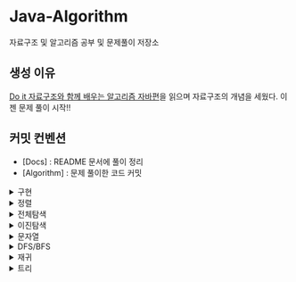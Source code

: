 # Java-Algorithm
자료구조 및 알고리즘 공부 및 문제풀이 저장소

## 생성 이유 
[Do it 자료구조와 함께 배우는 알고리즘 자바편](http://m.yes24.com/goods/detail/60547893)을 읽으며 자료구조의 개념을 세웠다. 이젠 문제 풀이 시작!! 

## 커밋 컨벤션
- [Docs] : README 문서에 풀이 정리
- [Algorithm] : 문제 풀이한 코드 커밋

<details markdown="1">
<summary>구현</summary>

1. [Roman to Integer](https://leetcode.com/problems/roman-to-integer/)
    - [풀이](https://github.com/guswns1659/Java-Algorithm/blob/master/src/leetcodeEasy/RomanToInt.java)
    - HashMap, stack 이용해 문제 풀이
    - 테스트 시작 전 스택을 비워야함! 
2. [Valid Parentheses](https://leetcode.com/problems/roman-to-integer/)
    - [풀이](https://github.com/guswns1659/Java-Algorithm/blob/master/src/leetcodeEasy/ValidBraket.java)
    - 브라켓의 유효성 확인하는 문제. 
    - HashMap, stack 이용해 문제 풀이
    - 테스 시작 전 스택 비우기!!
3. [Min Stack](https://leetcode.com/problems/min-stack/)
    - [풀이](https://github.com/guswns1659/Java-Algorithm/blob/master/src/leetcodeEasy/MinStack.java)
    - 최솟값을 구하는 stack 자료구조 구현 문제.
    - 최솟값을 모아놓는 스택을 하나 더 구현해야 했는데, 나는 stream을 이용...   
4. [Majority Element](https://leetcode.com/problems/majority-element/)
    - [풀이](https://github.com/guswns1659/Java-Algorithm/blob/master/src/leetcodeEasy/MajorityElement.java)
    - 배열 크기의 절반보다 빈도수가 많은 원소 구하기 
    - HashMap의 원소 값 추가하며 구현 : hashMap.merge(key, 1, Integer::sum);
    - more than의 의미는 초과!
5. [Count Primes](https://leetcode.com/problems/count-primes)
    - [풀이](https://github.com/guswns1659/Java-Algorithm/blob/master/src/leetcodeEasy/CountPrimes.java)
    - 양의 정수 n이하 소수의 개수를 구하기
    - Arrays.asList()로 초기화하면 add, remove() 연산 시 unSupportedOperation 예외 발생 
    - Prime인지 계산할 때 <= 주의!! (어딘지 알지?)
6. [Vaild Anagram](https://leetcode.com/problems/valid-anagram)
    - [풀이](https://github.com/guswns1659/Java-Algorithm/blob/master/src/leetcodeEasy/VaildAnagram.java)
    - 두 개의 문자열이 anagram인지 판별하는 문제 
    - char[]는 stream으로 사용하려면 복잡하다. 그냥 for문 쓰기.	
	- replaceFirst()와 replace의 차이는 여러개를 바꾸냐 마느냐의 차이다. 
    - 반복문으로 해결되는 데 굳이 스택을 사용..
7. [나머지 한 점](https://programmers.co.kr/learn/courses/18)
    - [풀이](https://github.com/guswns1659/Java-Algorithm/issues/31)
    - 직사각형의 나머지 한점을 구하는 문제. 
    - 해시를 사용했지만 XOR를 이용하면 A, B, B 있을 때 A를 구하기가 쉽다. 
8. [방 번호](https://www.acmicpc.net/problem/1475)
    - [풀이](https://github.com/guswns1659/Java-Algorithm/issues/40)
9. [프린터 큐](https://www.acmicpc.net/problem/1966)
    - [풀이](https://github.com/guswns1659/Java-Algorithm/issues/41)
10. [에라토스테네스의 체](https://www.acmicpc.net/problem/2960)
    - [풀이](https://github.com/guswns1659/Java-Algorithm/issues/59)

</details>

<details markdown="1">
<summary>정렬</summary>

1. [ATM](https://www.acmicpc.net/problem/11399)
 	- [풀이](https://github.com/guswns1659/Java-Algorithm/commit/b0a3fcff14f2c1e4151401a13bffa8746412a3ba)
	- [동빈나의 알고리즘 풀이전략](https://www.youtube.com/watch?v=ukkLCl9yBvE&t=806s) 영상 본 뒤 그리디 알고리즘 문제 풀이 시작 
	- 일주일만에 다시 알고리즘 공부 시작..! 하루에 한문제는 도전하기!
	- List sort는 Collection.sort() 이용.
2. [동전](https://www.acmicpc.net/problem/11047)
	- [풀이](https://github.com/guswns1659/Java-Algorithm/commit/2e99259e63993451c3fd033342851c6942071085)
	- 금액을 주어진 동전들의 내림차순으로 나눈다. 나눈 몫이 0이 아닐 때 answer추가하고, 0이라면 다른 동전으로 나눈다. 
	- 나머지를 금액으로 초기화하고 반복한다. 
	- Intellij의 모든 code Completion을 끔.
	- 테스트 코드를 작성하지 못해 아쉽다. 
3. [거스름돈](https://www.acmicpc.net/problem/5585)
	- [풀이](https://github.com/guswns1659/Java-Algorithm/commit/5ad82c12b845fa7ec2b0a64680b1588af91c6fb9)
	- 위의 동전문제와 동일 
4. [로프](https://www.acmicpc.net/problem/2217)
	- [풀이](https://github.com/guswns1659/Java-Algorithm/commit/5f27ba9184cd9dabdeea455df95eb5cd0dcf7719)
	- 주어진 여러개의 로프로 들수 있는 최대 중량 구하는 문제 
	- 로프를 오름차순으로 정리한 뒤 작은 값부터 로프의 개수 -1를 곱한다. 
	- 곱한 값 중 최대값이 정답
	- List 오름차순은 Collections.sort(), 내림차순은 Collections.sort(list, Collections.reverseOrder());
5. [30](https://www.acmicpc.net/problem/10610) 
	- [풀이](https://github.com/guswns1659/Java-Algorithm/commit/51a78650334be10040298392c463b7cd870d46b8)
	- 주어진 숫자의 자리수로 가장 큰 30의 배수를 출력, 만들 수 없다면 -1 출력 문제.
	- 자리수에 0이 없는지, 더한 자리수가 3의 배수인지로 확인 가능.
	- 풀이보다 자바 문법익히는 데 시간이 더 걸림. 꾸준히해야 몸에 익을 거 같다.
	- split("") 하면 한 단어씩 끊어진다.
	- 기본형 배열 sort : Arrays.sort() / 역순 : Arrays.sort(list, Collections.reverseOrder()); 다만, 기본자료형 배열은 역순이 안된다.
6. [인턴](https://www.acmicpc.net/problem/2875)
	- [풀이실패](https://github.com/guswns1659/Java-Algorithm/blob/5797e2a98810cffbdcb833136f3f5d2fcd47e7ee/src/backjun/Intern.java)
	- 주어진 남,녀,인턴 참가자로 만들 수 있는 최대 팀 수 구하는 문제 
	- 남 1, 여 2으로 2인 1조. 인턴 참가자는 제외하고 계산해야함.
	- 설계를 잘 못 했는지 반례가 계속 나온다. 추후 도전
7. [잃어버린 괄호](https://www.acmicpc.net/problem/1541)
	- [풀이](https://github.com/guswns1659/Java-Algorithm/commit/f8c73d1d2173bb921cedeca6666c3d90fb8657dc)
	- 괄호가 없는 수식에서 괄호를 사용해서 최소값을 만드는 문제 
	- "+"를 split하려면 split("\\+")라고 적어야함. 예약된 문자라 그렇다고 함. 
	- "-"를 기준으로 괄호를 만들면 된다. 
8. [기타줄](https://www.acmicpc.net/problem/1049)
	- [풀이](https://github.com/guswns1659/Java-Algorithm/blob/master/src/backjun/GuitarString.java)
	- 구매할 기타줄을 패키지와 낱개 가격을 이용해서 최솟값으로 구매하는 문제 
	- 패키지와 낱개의 최솟값을 모은 뒤 아래 경우의 수로 계산해서 그 중 최솟값을 출력하기.
	- 3가지 경우
		- 패키지 최소값으로만 구하기 
		- 낱개로만 구하기
		- 두 개를 섞어서 구하기 
	- 스트림으로 최솟값을 구할 때 : candidate.stream().mapToInt(s -> s).min().getAsInt();
	- getAsInt()가 경고가 뜨는데 어떻게 처리할 지는 고민해보기. 
9. [부등호](https://www.acmicpc.net/problem/2529)
	- [풀이](https://github.com/guswns1659/Java-Algorithm/blob/master/src/backjun/Sign.java)
	- 입력된 값을 파싱하는 코드만 추가
	- 백트래킹, DFS, BFS와 관련된 문제라 개념 공부
	- 인터넷 답안보고 해결
10. [반도체 설계](https://www.acmicpc.net/problem/2352)
	- [풀이](https://github.com/guswns1659/Java-Algorithm/blob/60bf1f774bd9d05ea99e8bf34df1cf64c3fa10b2/src/backjun/N2352.java)
	- LIS(Longest Increasing Subsequence) 문제지만 길이만 같고 배열의 원소는 다름.
	- Arrays.binarySearch() 사용 시 원소가 없으면 들어갈 자리가 음수로 나온다. 대신 들어갈 자리 시작은 1부터 시작.
11. [줄세우기](https://www.acmicpc.net/problem/2631)
	- [풀이](https://github.com/guswns1659/Java-Algorithm/blob/ec8d86011b9983089486ce24ee251852dab19fc0/src/backjun/N2631.java)
	- LIS 변형 문제.
	- 아이들수 - (최장 증가 부분수열의 길이)
12. [먹이사슬](https://www.acmicpc.net/problem/2532)
	- [풀이](https://github.com/guswns1659/Java-Algorithm/blob/886a30ae86f040845d10bf0aa5a0b39aa0c91ea5/src/backjun/N2532.java)
	- LIS 변형 문제.
	- 최장 감소 길이 수열. 
	- 답을 봤지만 이해가 더 필요.
	- Comparable 구현할 때 오름차순일 경우, 값을 비교한 뒤 작으면 -1, 크면 +1. 
	- 내림차순일 경우 값을 비교한 뒤 작으면 +1, 크면 -1.
14. [k번째수](https://programmers.co.kr/learn/courses/30/lessons/42748)
    - [풀이](https://github.com/guswns1659/Java-Algorithm/issues/15)
    - 기본 배열의 정렬을 이해한다면 풀 문제. 	
15. [가장 큰 수](https://programmers.co.kr/learn/courses/30/lessons/42748)
    - [풀이](https://github.com/guswns1659/Java-Algorithm/issues/16)
    - Comparator를 잘 활용해서 풀어야하는 문제. 자릿수 별로 비교해 정렬하는 문제
16. [통계합](https://www.acmicpc.net/problem/2108)
    - [풀이](https://github.com/guswns1659/JuraJura/issues/66)

</details>

<details markdown="1">
<summary>전체탐색</summary>

> 문제 검색 : 문제 링크에 들어가서 각 문제 이름 검색하기 

1. [KiwiJuiceEasy](https://arena.topcoder.com/#/u/practiceCode/14359/13281/11020/2/305508)
	- [풀이](https://github.com/guswns1659/Java-Algorithm/blob/8241ac110e51009ddfdea24cb6f7fa9e65636586/src/topcoder/KiwiJuiceEasy.java)
	- 문제를 차근차근 이해하면서 문제 풀어 보기. 
2. [InterestingParty](https://arena.topcoder.com/#/u/practiceCode/14480/15196/11312/2/307028)
	- [풀이](https://github.com/guswns1659/Java-Algorithm/blob/8ca42c737d4ccbbf07b7a59cf68e77f54861085a/src/topcoder/InterestingParty.java)
	- Arrays.asList()로 List 만들면 add, remove 연산을 사용할 수 없다.
	- 기본 배열 합치려면 Collections으로 만들어야 한다. 
		- List<String> list = new ArrayList<>(Arrays.asList(first));
	- 주어진 배열을 합친 뒤 전체 탐색하는 문제. 
	- HashMap으로 문제 풀이 가능.
3. [Cryptography](https://arena.topcoder.com/#/u/practiceCode/14365/11262/10814/2/305685)
	- [풀이](https://github.com/guswns1659/Java-Algorithm/blob/aee0436dac15f8dfcd64bc6473d80d14bc3ccf46/src/topcoder/Cryptography.java)
	- 전체 탐색 문제
4. [ThePalindrome](https://arena.topcoder.com/#/u/practiceCode/13690/9026/10182/2/299600)
	- [풀이](https://github.com/guswns1659/Java-Algorithm/blob/fdebb0716cf6c5f799c5c644477fc226fb3a96e1/src/topcoder/ThePalindrome.java)
	- 전체 탐색 문제. 
	- 테스트 코드와 디버거의 힘을 알 수 있었던 문제.
5. [FriendScore](https://arena.topcoder.com/#/u/practiceCode/13785/9172/10343/2/300637) 
	- [풀이](https://github.com/guswns1659/Java-Algorithm/blob/37caba2b8d2f2a08e580930a0acb89cf75f66e02/src/topcoder/FriendScore.java)
	- 전체 탐색 문제. 
	- 문제 이해를 위해 그래프를 그려봄.
6. [전화번호 목록](https://programmers.co.kr/learn/courses/30/lessons/42577)
    - [풀이](https://github.com/guswns1659/Java-Algorithm/issues/10)
8. [분해합](https://www.acmicpc.net/problem/2231)
    - [풀이](https://github.com/guswns1659/Java-Algorithm/issues/33)
9. [한 줄로 서기](https://www.acmicpc.net/problem/1138)
   	- [풀이]()
10. [덩치](https://www.acmicpc.net/problem/7568)
    - [풀이](https://github.com/guswns1659/Java-Algorithm/issues/34)
11. [영화감독 숌](https://www.acmicpc.net/problem/1436)
    - [풀이](https://github.com/guswns1659/Java-Algorithm/issues/38)
	
</details>

<details markdown="1">
<summary>이진탐색</summary>

1. [공유기설치](https://www.acmicpc.net/problem/2110)
	- [풀이](https://github.com/guswns1659/Java-Algorithm/issues/1)
2. [나무자르기](https://www.acmicpc.net/problem/2805)
    - [풀이](https://github.com/guswns1659/Java-Algorithm/issues/2)
3. [숫자카드](https://www.acmicpc.net/problem/10815)
    - [풀이](https://github.com/guswns1659/Java-Algorithm/issues/3)
4. [랜선자르기](https://www.acmicpc.net/problem/1654)
    - [풀이](https://github.com/guswns1659/Java-Algorithm/issues/4)

</details>

<details markdown="1">
<summary>문자열</summary>

1. [괄호](https://www.acmicpc.net/problem/9012)
    - [풀이](https://github.com/guswns1659/Java-Algorithm/issues/7)
    - 스택 이용해서 푸는 괄호 문제
2. [IOIOI](https://www.acmicpc.net/problem/5525)
    - [풀이](https://github.com/guswns1659/Java-Algorithm/issues/8)
    - 문자열 패턴 알고리즘 문제 

</details>

<details markdown="1">
<summary>DFS/BFS</summary>

1. [타켓넘버](https://programmers.co.kr/learn/courses/30/lessons/43165)
    - [풀이](https://github.com/guswns1659/Java-Algorithm/issues/11)
    - BFS 기본 문제. 개념만으로는 풀 수 없고 응용을 해야 한다.
2. [네트워크](https://programmers.co.kr/learn/courses/30/lessons/43162)
    - [풀이](https://github.com/guswns1659/Java-Algorithm/issues/12)
    - Union-Find를 이용한 문제.
3. [DFS와 BFS](https://www.acmicpc.net/problem/1260)
    - [풀이](https://github.com/guswns1659/Java-Algorithm/issues/13)
    - 주어진 정점간의 관계를 이차원 배열로 표현한 뒤 dfs, bfs
4. [바이러스](https://www.acmicpc.net/problem/2606)
    - [풀이](https://github.com/guswns1659/Java-Algorithm/issues/14)
    - Union-Find를 조금 응용한 문제
5. [미로찾기](https://www.acmicpc.net/problem/2178)
    - [풀이](https://github.com/guswns1659/Java-Algorithm/issues/22)
    - DFS를 큐로 구현하는 기본 문제
6. [그림](https://www.acmicpc.net/problem/1926)
    - [풀이](https://github.com/guswns1659/Java-Algorithm/issues/24)
    - DFS를 응용한 문제
7. [토마토](https://www.acmicpc.net/problem/7576)
    - [풀이](https://github.com/guswns1659/Java-Algorithm/issues/25)
    - 여러 시작점이 있는 DFS 문제
8. [불!](https://www.acmicpc.net/problem/4179)
    - [풀이](https://github.com/guswns1659/Java-Algorithm/issues/27)
    - 시작점이 다른 종류인 DFS 문제
9. [숨바꼭질](https://www.acmicpc.net/problem/1697)
    - [풀이](https://github.com/guswns1659/Java-Algorithm/issues/28)
    - 1차원 배열 BFS 문제
10. [단지번호붙이기](https://www.acmicpc.net/problem/2667)
    - [풀이](https://github.com/guswns1659/Java-Algorithm/issues/30)
    - 여러 시작점이 있지만 서로 구분해야 하는 문제
11. [적록색약](https://www.acmicpc.net/problem/10026)
    - [풀이](https://github.com/guswns1659/Java-Algorithm/issues/32)
    - 여러 시작점이 있고 시작점의 유형을 구분해야 하는 문제 
12. [CrazyBot](https://arena.topcoder.com/#/u/practiceProblemList) 
  	- [풀이](https://github.com/guswns1659/Java-Algorithm/commit/dabd86c2d42131b2af45e1ac87dc3104809af622)
   	- DFS이용한 전체 탐색 문제.
   	- 좌표 방향에 대한 이해가 오래걸렸던 문제.
13. [유기농배추](https://www.acmicpc.net/problem/1012)
    - [풀이](https://github.com/guswns1659/Java-Algorithm/issues/35)
    - 가로가 먼저 입력되니까 행과 열을 반대로 잘 처리해야하는 문제
14. [연결 요소의 개수](https://www.acmicpc.net/problem/11724)
    - [풀이](https://github.com/guswns1659/Java-Algorithm/issues/42)
    - 평범한 union-find 문제

</details>

<details markdown="1">
<summary>재귀</summary>

1. [0 만들기](https://www.acmicpc.net/problem/7490)
    - [풀이](https://github.com/guswns1659/Java-Algorithm/issues/60)

</details>

<details markdown="1">
<summary>트리</summary>

1. [트리 순회](https://www.acmicpc.net/problem/1991)
    - [풀이](https://github.com/guswns1659/Java-Algorithm/issues/21)
2. [트리의 부모 찾기](https://www.acmicpc.net/problem/11725)
    - [풀이](https://github.com/guswns1659/Java-Algorithm/issues/61)
3. [트리](https://www.acmicpc.net/problem/1068)
    - [풀이](https://github.com/guswns1659/Java-Algorithm/issues/62)
4. [상근이의 여행](https://www.acmicpc.net/problem/9372)
    - [풀이](https://github.com/guswns1659/Java-Algorithm/issues/64)
5. [이진검색트리](https://www.acmicpc.net/problem/5639)
    - [풀이](https://github.com/guswns1659/Java-Algorithm/issues/65)
6. [문자열집합](https://www.acmicpc.net/problem/14425)   
    - [풀이](https://www.acmicpc.net/problem/69)
7. [나무 탈출](https://www.acmicpc.net/problem/15900)
    - [풀이](https://www.acmicpc.net/problem/70)
 
    
</details>
